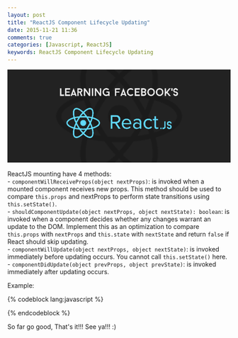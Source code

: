 ```yaml
---
layout: post
title: "ReactJS Component Lifecycle Updating"
date: 2015-11-21 11:36
comments: true
categories: [Javascript, ReactJS]
keywords: ReactJS Component Lifecycle Updating
---
```


<p>
  <img src="/images/reactjs.png" width="600" alt="ReactJS Component Lifecycle Updating" />
</p>

<p>
  ReactJS mounting have 4 methods:<br/>
  - <code>componentWillReceiveProps(object nextProps)</code>: is invoked when a mounted component receives new props. This method should be used to compare <code>this.props</code> and nextProps to perform state transitions using <code>this.setState()</code>.<br/>
  - <code>shouldComponentUpdate(object nextProps, object nextState): boolean</code>: is invoked when a component decides whether any changes warrant an update to the DOM. Implement this as an optimization to compare <code>this.props</code> with <code>nextProps</code> and <code>this.state</code> with <code>nextState</code> and return <code>false</code> if React should skip updating.<br/>
  - <code>componentWillUpdate(object nextProps, object nextState)</code>: is invoked immediately before updating occurs. You cannot call <code>this.setState()</code> here.<br/>
  - <code>componentDidUpdate(object prevProps, object prevState)</code>: is invoked immediately after updating occurs.
</p>

<p>
  Example:
</p>

{% codeblock lang:javascript %}
<!DOCTYPE html>
<html>
<head>
  <meta charset="UTF-8">
  <title></title>
  <script type="text/javascript" src="http://fb.me/react-0.12.2.js"></script>
  <script type="text/javascript" src="http://fb.me/JSXTransformer-0.12.2.js"></script>
</head>
<body>
  <script type="text/jsx">
    var Button = React.createClass({
      getInitialState: function() {
        return {increasing: false}
      },
      handleUpdate: function() {
        this.setProps({val: this.props.val+1});
      },
      componentWillReceiveProps: function(nextProps) {
        this.setState({increasing: nextProps.val > this.props.val});
      },
      shouldComponentUpdate: function(nextProps, nextState) {
        return nextProps.val % 5 === 0;
      },
      render: function() {
        console.log(this.state.increasing);
        return(
          <div>
            <button onClick={this.handleUpdate}>{this.props.val}</button>
          </div>
        );
      },
      componentDidUpdate: function(prevProps, prevState) {
        console.log('prevProps', prevProps);
      }
    });

    ReactDOM.render(<Button val={0} />, document.body);
  </script>
</body>
</html>
{% endcodeblock %}

<p>
  So far go good, That's it!!! See ya!!! :)
</p>
